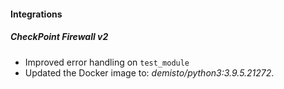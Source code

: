 
#### Integrations
##### CheckPoint Firewall v2
- Improved error handling on `test_module`
- Updated the Docker image to: *demisto/python3:3.9.5.21272*.
